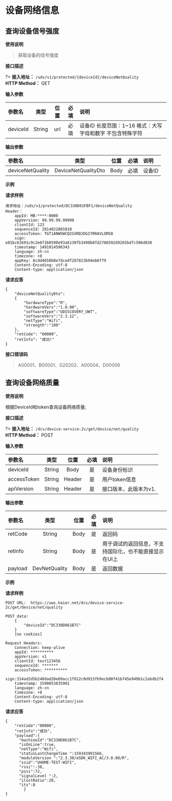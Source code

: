 # 设备网络信息

## 查询设备信号强度

**使用说明**

> 获取设备的信号强度

**接口描述**

?> **接入地址：** `/uds/v1/protected/{deviceId}/deviceNetQuality`</br>
**HTTP Method：** GET

**输入参数**

参数名|类型|位置|必填|说明
:-|:-:|:-:|:-:|:-
deviceId|String|url|必填|设备ID 长度范围：1~16 格式：大写字母和数字 不包含特殊字符

**输出参数**

参数名|类型|位置|必填|说明
:-|:-:|:-:|:-:|:-
deviceNetQuality|DeviceNetQualityDto|Body|必填|设备ID

**示例**

**请求样例**

```
请求地址：/uds/v1/protected/DC330D01FBF1/deviceNetQuality
Header：
    appId: MB-****-0000
    appVersion: 99.99.99.99990
    clientId: 123
    sequenceId: 2014022801010
    accessToken: TGT1ANW5WCQ2SXRD2DGIYRRAVLOMS0
    sign: e81bc61691c9c2e6f1b8590e93a6130fb3498b8fd2786592d9265bdfc506d830
    timestamp: 1491014596343 
    language: zh-cn
    timezone: +8
    appKey: 6cdd4658b8e7dcedf287823b94eb6ff9
    Content-Encoding: utf-8
    Content-type: application/json
```

**请求应答**

```
{
    "deviceNetQualityDto":
    {
        "hardwareType":"R",
        "hardwareVers":"1.0.00",
        "softwareType":"UDISCOVERY_UWT",
        "softwareVers":"2.3.12",
        "netType":"Wifi",
        "strength":"100"
    },
    "retCode": "00000",
    "retInfo": "成功!"
}
```

**接口错误码**
> A00001、B00001、G20202、A00004、D00006


## 查询设备网络质量

**使用说明**

根据DeviceId和token查询设备网络质量;


**接口描述**  

?> **接入地址：** `/dcs/device-service-2c/get/device/net/quality`</br>
**HTTP Method：** POST

**输入参数**

参数名|类型|位置|必填|说明
:-|:-:|:-:|:-:|:-
deviceId|String|Body|是|设备身份标识
accessToken|String|Header|是|用户token信息
apiVersion|String|Header|是|接口版本，此版本为v1.

**输出参数**

参数名|类型|位置|必填|说明
:-|:-:|:-:|:-:|:-
retCode|String|Body|是|返回码
retInfo|String|Body|是|用于调试的返回信息，不支持国际化，也不能直接显示在UI上
payload|DevNetQuality|Body|是|返回数据

**示例**

**请求样例**
```
POST URL:  https://uws.haier.net/dcs/device-service-2c/get/device/net/quality

POST data:
	{
	    "deviceId":"DC330D861B7C"
	}
	[no cookies]

Request Headers:
	Connection: keep-alive
	appId: **********
	appVersion: v1
	clientId: test123456
	sequenceId: *******
	accessToken: **********
	sign:314ad2d5b240dad28e69acc1f012c0d915fb9ecb00f41b745e949b1c2abdb2f4
	timestamp: 1590053835901
	language: zh-cn
	timezone: +8
	Content-Encoding: utf-8
	Content-type: application/json

```

**请求应答**
```
{
    "retCode":"00000",
    "retInfo":"成功",
    "payload":{
      "machineId":"DC330D861B7C",
	  "isOnLine":true,
	  "netType":"Wifi",
	  "statusLastChangeTime ":159343991566,
	  "moduleVersion ":"2.3.30/eSDK_WIFI_AC/3.0.00/R",
	  "ssid":"UHOME-TEST-WIFI",
	  "rssi":-38,
	  "pssi":72,
	  "signalLevel ":2,
	  "ilostRatio":20,
	  "its":8
		}
}


```